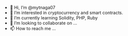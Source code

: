 - 👋 Hi, I’m @mytnaga07
- 👀 I’m interested in cryptocurrency and smart contracts.
- 🌱 I’m currently learning Solidity, PHP, Ruby
- 💞️ I’m looking to collaborate on ...
- 📫 How to reach me ...

<!---
mytnaga07/mytnaga07 is a ✨ special ✨ repository because its `README.md` (this file) appears on your GitHub profile.
You can click the Preview link to take a look at your changes.
--->
